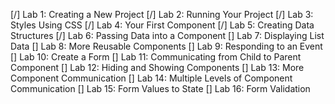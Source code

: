 [/] Lab 1: Creating a New Project
[/] Lab 2: Running Your Project
[/] Lab 3: Styles Using CSS
[/] Lab 4: Your First Component
[/] Lab 5: Creating Data Structures
[/] Lab 6: Passing Data into a Component
[] Lab 7: Displaying List Data
[] Lab 8: More Reusable Components
[] Lab 9: Responding to an Event
[] Lab 10: Create a Form
[] Lab 11: Communicating from Child to Parent Component
[] Lab 12: Hiding and Showing Components
[] Lab 13: More Component Communication
[] Lab 14: Multiple Levels of Component Communication
[] Lab 15: Form Values to State
[] Lab 16: Form Validation